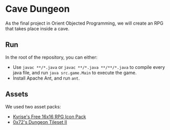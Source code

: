 # Cave Dungeon
As the final project in Orient Objected Programming, we will create an RPG that takes place inside a cave.

## Run
In the root of the repository, you can either:
 - Use `javac **/*.java` or `javac **/*.java **/**/*.java` to compile every java file, and run `java src.game.Main` to execute the game.
 - Install Apache Ant, and run `ant`.

## Assets
We used two asset packs:
 - [Kyrise's Free 16x16 RPG Icon Pack](https://kyrise.itch.io/kyrises-free-16x16-rpg-icon-pack)
 - [0x72's Dungeon Tileset II](https://0x72.itch.io/dungeontileset-ii)
